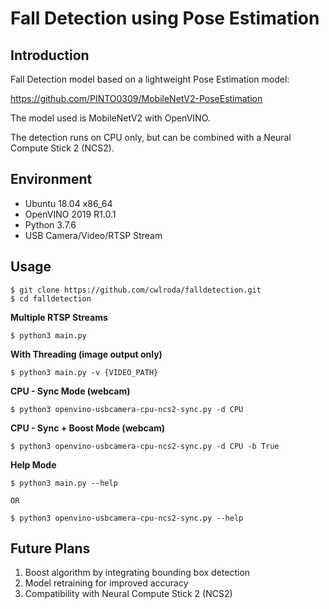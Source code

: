 # Fall Detection using Pose Estimation

## Introduction
Fall Detection model based on a lightweight Pose Estimation model:

https://github.com/PINTO0309/MobileNetV2-PoseEstimation

The model used is MobileNetV2 with OpenVINO.

The detection runs on CPU only, but can be combined with a Neural Compute Stick 2 (NCS2).

## Environment

- Ubuntu 18.04 x86_64
- OpenVINO 2019 R1.0.1
- Python 3.7.6
- USB Camera/Video/RTSP Stream


## Usage
```console
$ git clone https://github.com/cwlroda/falldetection.git
$ cd falldetection
```
**Multiple RTSP Streams**
```console
$ python3 main.py
```
**With Threading (image output only)**
```console
$ python3 main.py -v {VIDEO_PATH}
```
**CPU - Sync Mode (webcam)**  
```console
$ python3 openvino-usbcamera-cpu-ncs2-sync.py -d CPU
```
**CPU - Sync + Boost Mode (webcam)**  
```console
$ python3 openvino-usbcamera-cpu-ncs2-sync.py -d CPU -b True
```
**Help Mode**
```console
$ python3 main.py --help

OR

$ python3 openvino-usbcamera-cpu-ncs2-sync.py --help
```

## Future Plans
1. Boost algorithm by integrating bounding box detection
2. Model retraining for improved accuracy
3. Compatibility with Neural Compute Stick 2 (NCS2)

